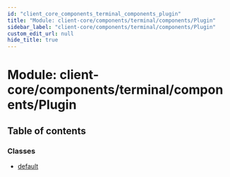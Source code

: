 ```yaml
---
id: "client_core_components_terminal_components_plugin"
title: "Module: client-core/components/terminal/components/Plugin"
sidebar_label: "client-core/components/terminal/components/Plugin"
custom_edit_url: null
hide_title: true
---
```


# Module: client-core/components/terminal/components/Plugin

## Table of contents

### Classes

- [default](../classes/client_core_components_terminal_components_plugin.default.md)
